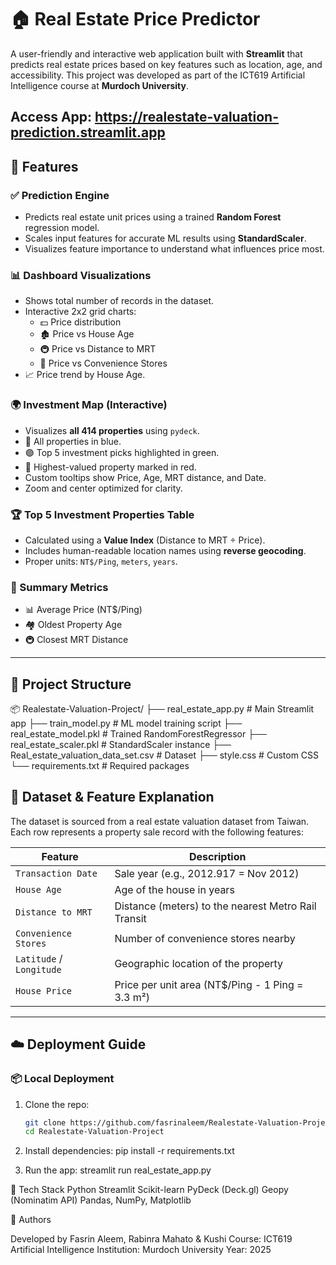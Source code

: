 # 🏠 Real Estate Price Predictor

A user-friendly and interactive web application built with **Streamlit** that predicts real estate prices based on key features such as location, age, and accessibility. This project was developed as part of the ICT619 Artificial Intelligence course at **Murdoch University**.

Access App: https://realestate-valuation-prediction.streamlit.app
---

## 🚀 Features

### ✅ Prediction Engine
- Predicts real estate unit prices using a trained **Random Forest** regression model.
- Scales input features for accurate ML results using **StandardScaler**.
- Visualizes feature importance to understand what influences price most.

### 📊 Dashboard Visualizations
- Shows total number of records in the dataset.
- Interactive 2x2 grid charts:
  - 💵 Price distribution
  - 🏚️ Price vs House Age
  - 🚇 Price vs Distance to MRT
  - 🏪 Price vs Convenience Stores
- 📈 Price trend by House Age.

### 🌍 Investment Map (Interactive)
- Visualizes **all 414 properties** using `pydeck`.
- 🔵 All properties in blue.
- 🟢 Top 5 investment picks highlighted in green.
- 🔴 Highest-valued property marked in red.
- Custom tooltips show Price, Age, MRT distance, and Date.
- Zoom and center optimized for clarity.

### 🏆 Top 5 Investment Properties Table
- Calculated using a **Value Index** (Distance to MRT ÷ Price).
- Includes human-readable location names using **reverse geocoding**.
- Proper units: `NT$/Ping`, `meters`, `years`.

### 📌 Summary Metrics
- 📊 Average Price (NT$/Ping)
- 🏘️ Oldest Property Age
- 🚇 Closest MRT Distance

---

## 📂 Project Structure
📦 Realestate-Valuation-Project/ ├── real_estate_app.py # Main Streamlit app ├── train_model.py # ML model training script ├── real_estate_model.pkl # Trained RandomForestRegressor ├── real_estate_scaler.pkl # StandardScaler instance ├── Real_estate_valuation_data_set.csv # Dataset ├── style.css # Custom CSS └── requirements.txt # Required packages


## 🧪 Dataset & Feature Explanation

The dataset is sourced from a real estate valuation dataset from Taiwan. Each row represents a property sale record with the following features:

| Feature                     | Description                                             |
|----------------------------|---------------------------------------------------------|
| `Transaction Date`         | Sale year (e.g., 2012.917 = Nov 2012)                   |
| `House Age`                | Age of the house in years                               |
| `Distance to MRT`          | Distance (meters) to the nearest Metro Rail Transit     |
| `Convenience Stores`       | Number of convenience stores nearby                     |
| `Latitude` / `Longitude`   | Geographic location of the property                     |
| `House Price`              | Price per unit area (NT$/Ping - 1 Ping = 3.3 m²)        |

---

## ☁️ Deployment Guide

### 📦 Local Deployment

1. Clone the repo:
   ```bash
   git clone https://github.com/fasrinaleem/Realestate-Valuation-Project.git
   cd Realestate-Valuation-Project

2. Install dependencies:
   pip install -r requirements.txt

3. Run the app:
   streamlit run real_estate_app.py


🧪 Tech Stack
        Python
        Streamlit
        Scikit-learn
        PyDeck (Deck.gl)
        Geopy (Nominatim API)
        Pandas, NumPy, Matplotlib

👤 Authors

Developed by Fasrin Aleem, Rabinra Mahato & Kushi
Course: ICT619 Artificial Intelligence
Institution: Murdoch University
Year: 2025